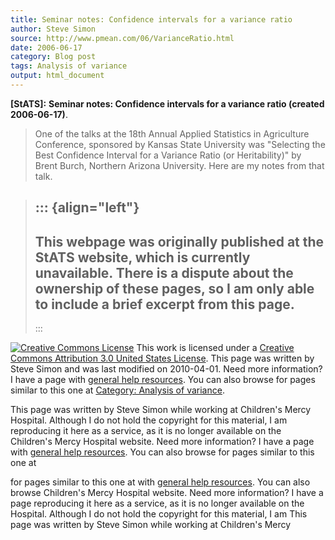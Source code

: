 ```yaml
---
title: Seminar notes: Confidence intervals for a variance ratio
author: Steve Simon
source: http://www.pmean.com/06/VarianceRatio.html
date: 2006-06-17
category: Blog post
tags: Analysis of variance
output: html_document
---
```

**[StATS]:** **Seminar notes: Confidence intervals
for a variance ratio (created 2006-06-17)**.

> One of the talks at the 18th Annual Applied Statistics in Agriculture
> Conference, sponsored by Kansas State University was \"Selecting the
> Best Confidence Interval for a Variance Ratio (or Heritability)\" by
> Brent Burch, Northern Arizona University. Here are my notes from that
> talk.

> ::: {align="left"}
>   -----------------------------------------------------------------------------------------------------------------------------------------------------------------------------------------------------------------
>   This webpage was originally published at the StATS website, which is currently unavailable. There is a dispute about the ownership of these pages, so I am only able to include a brief excerpt from this page.
>   -----------------------------------------------------------------------------------------------------------------------------------------------------------------------------------------------------------------
> :::

[![Creative Commons
License](http://i.creativecommons.org/l/by/3.0/us/80x15.png)](http://creativecommons.org/licenses/by/3.0/us/)
This work is licensed under a [Creative Commons Attribution 3.0 United
States License](http://creativecommons.org/licenses/by/3.0/us/). This
page was written by Steve Simon and was last modified on 2010-04-01.
Need more information? I have a page with [general help
resources](../GeneralHelp.html). You can also browse for pages similar
to this one at [Category: Analysis of
variance](../category/AnalysisOfVariance.html).

This page was written by Steve Simon while working at Children\'s Mercy
Hospital. Although I do not hold the copyright for this material, I am
reproducing it here as a service, as it is no longer available on the
Children\'s Mercy Hospital website. Need more information? I have a page
with [general help resources](../GeneralHelp.html). You can also browse
for pages similar to this one at
<!---More--->
for pages similar to this one at
with [general help resources](../GeneralHelp.html). You can also browse
Children\'s Mercy Hospital website. Need more information? I have a page
reproducing it here as a service, as it is no longer available on the
Hospital. Although I do not hold the copyright for this material, I am
This page was written by Steve Simon while working at Children\'s Mercy

<!---Do not use
**[StATS]:** **Seminar notes: Confidence intervals
This page was written by Steve Simon while working at Children\'s Mercy
Hospital. Although I do not hold the copyright for this material, I am
reproducing it here as a service, as it is no longer available on the
Children\'s Mercy Hospital website. Need more information? I have a page
with [general help resources](../GeneralHelp.html). You can also browse
for pages similar to this one at
--->

